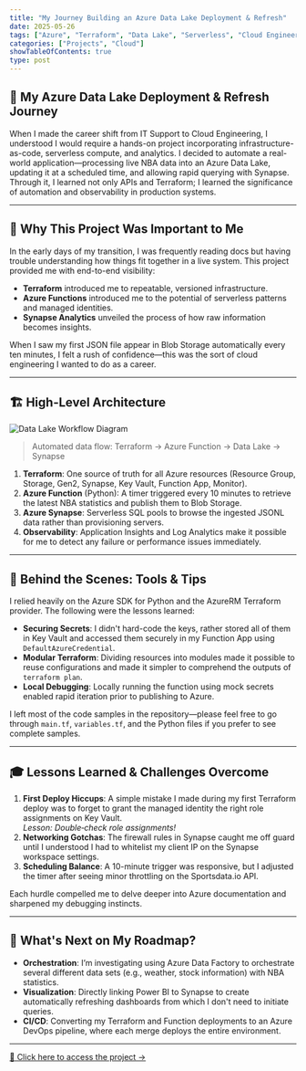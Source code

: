 ```yaml
---
title: "My Journey Building an Azure Data Lake Deployment & Refresh"
date: 2025-05-26
tags: ["Azure", "Terraform", "Data Lake", "Serverless", "Cloud Engineering", "Python", "Synapse"]
categories: ["Projects", "Cloud"]
showTableOfContents: true
type: post
---
```



## 🚀 My Azure Data Lake Deployment & Refresh Journey

When I made the career shift from IT Support to Cloud Engineering, I understood I would require a hands-on project incorporating infrastructure-as-code, serverless compute, and analytics. I decided to automate a real-world application—processing live NBA data into an Azure Data Lake, updating it at a scheduled time, and allowing rapid querying with Synapse. Through it, I learned not only APIs and Terraform; I learned the significance of automation and observability in production systems.

---

## 🌟 Why This Project Was Important to Me

In the early days of my transition, I was frequently reading docs but having trouble understanding how things fit together in a live system. This project provided me with end-to-end visibility:

- **Terraform** introduced me to repeatable, versioned infrastructure.
- **Azure Functions** introduced me to the potential of serverless patterns and managed identities.
- **Synapse Analytics** unveiled the process of how raw information becomes insights.

When I saw my first JSON file appear in Blob Storage automatically every ten minutes, I felt a rush of confidence—this was the sort of cloud engineering I wanted to do as a career.

---

## 🏗️ High-Level Architecture

![Data Lake Workflow Diagram](/images/Datalake_Workflow_Diagram.png)

> Automated data flow: Terraform → Azure Function → Data Lake → Synapse

1. **Terraform**: One source of truth for all Azure resources (Resource Group, Storage, Gen2, Synapse, Key Vault, Function App, Monitor).
2. **Azure Function** (Python): A timer triggered every 10 minutes to retrieve the latest NBA statistics and publish them to Blob Storage.
3. **Azure Synapse**: Serverless SQL pools to browse the ingested JSONL data rather than provisioning servers.
4. **Observability**: Application Insights and Log Analytics make it possible for me to detect any failure or performance issues immediately.

---

## 🔧 Behind the Scenes: Tools & Tips

I relied heavily on the Azure SDK for Python and the AzureRM Terraform provider. The following were the lessons learned:

- **Securing Secrets**: I didn't hard-code the keys, rather stored all of them in Key Vault and accessed them securely in my Function App using `DefaultAzureCredential`.
- **Modular Terraform**: Dividing resources into modules made it possible to reuse configurations and made it simpler to comprehend the outputs of `terraform plan`.
- **Local Debugging**: Locally running the function using mock secrets enabled rapid iteration prior to publishing to Azure.

I left most of the code samples in the repository—please feel free to go through `main.tf`, `variables.tf`, and the Python files if you prefer to see complete samples.

---

## 🎓 Lessons Learned & Challenges Overcome

1. **First Deploy Hiccups**: A simple mistake I made during my first Terraform deploy was to forget to grant the managed identity the right role assignments on Key Vault.  
   _Lesson: Double‑check role assignments!_
2. **Networking Gotchas**: The firewall rules in Synapse caught me off guard until I understood I had to whitelist my client IP on the Synapse workspace settings.
3. **Scheduling Balance**: A 10-minute trigger was responsive, but I adjusted the timer after seeing minor throttling on the Sportsdata.io API.

Each hurdle compelled me to delve deeper into Azure documentation and sharpened my debugging instincts.

---

## 🚀 What's Next on My Roadmap?

- **Orchestration**: I’m investigating using Azure Data Factory to orchestrate several different data sets (e.g., weather, stock information) with NBA statistics.
- **Visualization**: Directly linking Power BI to Synapse to create automatically refreshing dashboards from which I don't need to initiate queries.
- **CI/CD**: Converting my Terraform and Function deployments to an Azure DevOps pipeline, where each merge deploys the entire environment.
  
---

[🔗 Click here to access the project →](/projects/azure-datalake-project/)

